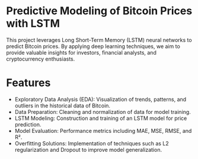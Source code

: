 # Predictive Modeling of Bitcoin Prices with LSTM
This project leverages Long Short-Term Memory (LSTM) neural networks to predict Bitcoin prices. By applying deep learning techniques, we aim to provide valuable insights for investors, financial analysts, and cryptocurrency enthusiasts.

# Features

- Exploratory Data Analysis (EDA): Visualization of trends, patterns, and outliers in the historical data of Bitcoin.
- Data Preparation: Cleaning and normalization of data for model training.
- LSTM Modeling: Construction and training of an LSTM model for price prediction.
- Model Evaluation: Performance metrics including MAE, MSE, RMSE, and R².
- Overfitting Solutions: Implementation of techniques such as L2 regularization and Dropout to improve model generalization.
